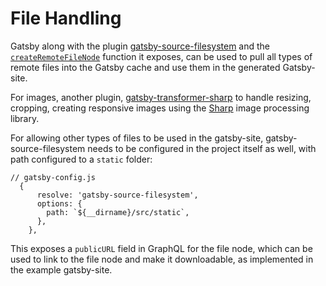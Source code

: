 # File Handling

Gatsby along with the plugin [gatsby-source-filesystem](https://v2--gatsbyjs.netlify.com/packages/gatsby-source-filesystem) and the [`createRemoteFileNode`](https://v2--gatsbyjs.netlify.com/packages/gatsby-source-filesystem#createremotefilenode) function it exposes, can be used to pull all types of remote files into the Gatsby cache and use them in the generated Gatsby-site.

For images, another plugin, [gatsby-transformer-sharp](https://v2--gatsbyjs.netlify.com/packages/gatsby-transformer-sharp#gatsby-transformer-sharp) to handle resizing, cropping, creating responsive images using the [Sharp](https://github.com/lovell/sharp) image processing library.

For allowing other types of files to be used in the gatsby-site, gatsby-source-filesystem needs to be configured in the project itself as well, with path configured to a `static` folder:

```
// gatsby-config.js
  {
      resolve: 'gatsby-source-filesystem',
      options: {
        path: `${__dirname}/src/static`,
      },
    },
```

This exposes a `publicURL` field in GraphQL for the file node, which can be used to link to the file node and make it downloadable, as implemented in the example gatsby-site.
